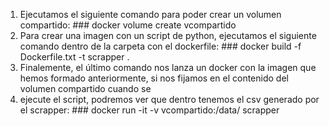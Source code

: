   1. Ejecutamos el siguiente comando para poder crear un volumen compartido: ### docker volume create vcompartido
  2. Para crear una imagen con un script de python, ejecutamos el siguiente comando dentro de la carpeta con el dockerfile: ### docker build -f Dockerfile.txt -t scrapper .
  3. Finalemente, el último comando nos lanza un docker con la imagen que hemos formado anteriormente, si nos fijamos en el contenido del volumen compartido cuando se
  4. ejecute el script, podremos ver que dentro tenemos el csv generado por el scrapper:  ### docker run -it -v vcompartido:/data/ scrapper
